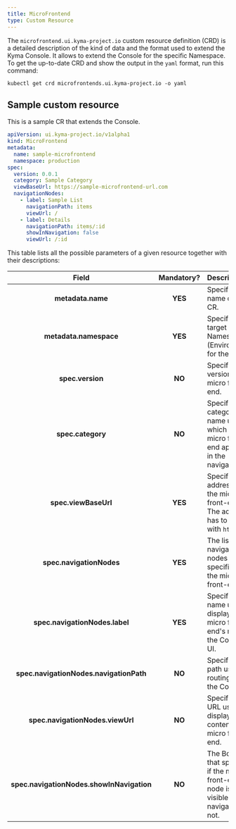 ```yaml
---
title: MicroFrontend
type: Custom Resource
---
```


The `microfrontend.ui.kyma-project.io` custom resource definition (CRD) is a detailed description of the kind of data and the format used to extend the Kyma Console. It allows to extend the Console for the specific Namespace. To get the up-to-date CRD and show the output in the `yaml` format, run this command:

```
kubectl get crd microfrontends.ui.kyma-project.io -o yaml
```

## Sample custom resource

This is a sample CR that extends the Console. 

```yaml
apiVersion: ui.kyma-project.io/v1alpha1
kind: MicroFrontend
metadata:
  name: sample-microfrontend
  namespace: production
spec:
  version: 0.0.1
  category: Sample Category
  viewBaseUrl: https://sample-microfrontend-url.com
  navigationNodes:
    - label: Sample List
      navigationPath: items
      viewUrl: /
    - label: Details
      navigationPath: items/:id
      showInNavigation: false
      viewUrl: /:id
```

This table lists all the possible parameters of a given resource together with their descriptions:


| Field   |      Mandatory?      |  Description |
|:----------:|:-------------:|:------|
| **metadata.name** | **YES** | Specifies the name of the CR. |
| **metadata.namespace** | **YES** | Specifies the target Namespace (Environment) for the CR. |
| **spec.version** | **NO** | Specifies the version of the micro front-end. |
| **spec.category** | **NO** | Specifies the category name under which the micro front-end appears in the navigation. |
| **spec.viewBaseUrl** | **YES** |  Specifies the address of the micro front-end. The address has to begin with `https://`.  |
| **spec.navigationNodes** | **YES** | The list of navigation nodes specified for the micro front-end. |
| **spec.navigationNodes.label** | **YES** | Specifies the name used to display the micro front-end's node in the Console UI. |
| **spec.navigationNodes.navigationPath** | **NO** | Specifies the path used for routing within the Console. |
| **spec.navigationNodes.viewUrl** | **NO** | Specifies the URL used to display the content of a micro front-end. |
| **spec.navigationNodes.showInNavigation** | **NO** | The Boolean that specifies if the micro front-end's node is visible in the navigation or not. |